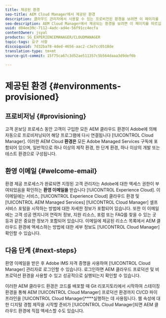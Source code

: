 ```yaml
---
title: 제공된 환경
seo-title: AEM Cloud Manager에서 제공된 환경
description: 클라우드 관리자에서 사용할 수 있는 프로비전된 환경을 보려면 이 페이지를 따르십시오
seo-description: AEM Cloud Manager에서 제공되는 환경을 보려면 이 페이지를 따르십시오.
uuid: d04ee39c-7112-4adc-ad4e-56f91cc4ecfa
contentOwner: jsyal
products: SG_EXPERIENCEMANAGER/CLOUDMANAGER
topic-tags: 요구 사항
discoiquuid: 7d32ba78-4ded-4656-aac2-c3e7cc0518de
translation-type: tm+mt
source-git-commit: 15f75ca67c3d52ae511357c5b564daaa3d9def6b

---
```



# 제공된 환경 {#environments-provisioned}

## 프로비저닝 {#provisioning}

고객 온보딩 프로세스 동안 고객이 구입한 모든 AEM 클라우드 환경이 Adobe에 의해 자동으로 프로비저닝되어 해당 프로그램에 다시 연결됩니다 [!UICONTROL Cloud Manager]. 이러한 AEM Cloud **환경은** 모든 Adobe Managed Services 구독에 포함되어 있으며, 일반적으로 하나 이상의 제작 환경, 한 단계 환경, 하나 이상의 개발 또는 테스트 환경으로 구성됩니다.

## 환영 이메일 {#welcome-email}

환경 제공 프로세스가 완료되면 지정된 고객 관리자는 Adobe에 대한 액세스 권한이 부여되었음을 확인하는 **환영 이메일을** 받습니다 [!UICONTROL Experience Cloud]. 이 이메일에는 서비스, [!UICONTROL Experience Cloud] 클라우드 환경 및 [!UICONTROL AEM Managed Services] [!UICONTROL Cloud Manager] 셀프 서비스 포털을 시작하는 방법에 대한 자세한 정보가 포함되어 있습니다. 또한 이 이메일에는 고객 성공 엔지니어 연락처 정보, 지원 리소스, 포럼 또는 FAQ를 찾을 수 있는 곳 등과 같은 중요한 정보가 포함되어 있습니다. 이메일에 제공된 리소스 목록에서 AEM 클라우드 환경에 액세스하는 방법에 대한 세부 정보도 [!UICONTROL Cloud Manager] 확인할 수 있습니다.

## 다음 단계 {#next-steps}

환영 이메일을 받은 후 Adobe IMS 자격 증명을 사용하여 [!UICONTROL Cloud Manager] 관리자로 로그인할 수 있습니다. 로그인하면 AEM 클라우드 프로덕션 및 비프로덕션 환경을 사용할 수 있고 성공적으로 실행되는지 확인할 수 있습니다.

이러한 AEM 클라우드 환경은 코드를 배포할 때 Git 리포지토리에서 시작하여 스테이징 환경을 통해 AEM [!UICONTROL Cloud Manager] 프로덕션 환경까지 CI/CD 파이프라인을 [!UICONTROL Cloud Manager]****&#x200B;실행하는 데 사용됩니다. 웹 속성에 대한 디지털 경험 제작을 시작할 준비가 [!UICONTROL Cloud Manager]되면 AEM 클라우드 환경에 직접 액세스할 수도 있습니다.
